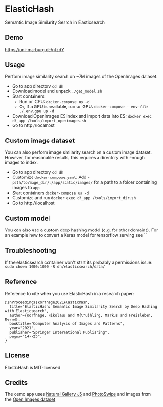 # ElasticHash

Semantic Image Similarity Search in Elasticsearch

## Demo 

https://uni-marburg.de/ntzdY

## Usage

Perform image similarity search on ~7M images of the OpenImages dataset.

* Go to app directory `cd dh`
* Download model and unpack `./get_model.sh`
* Start containers:
    - Run on CPU: `docker-compose up -d`
    - Or, if a GPU is available, run on GPU: `docker-compose --env-file ./.env.gpu up -d`
* Download OpenImages ES index and import data into ES: `docker exec dh_app /tools/import_openimages.sh`
* Go to http://localhost

## Custom image dataset

You can also perform image similarity search on a custom image dataset. However, for reasonable results, this requires a
directory with enough images to index.

* Go to app directory `cd dh`
* Customize `docker-compose.yaml`: Add `- path/to/mage_dir/:/app/static/images/` for a path to a folder containing images
  to `app`
* Start containers `docker-compose up -d`
* Customize and run `docker exec dh_app /tools/import_dir.sh`
* Go to http://localhost

## Custom model

You can also use a custom deep hashing model (e.g. for other domains). For an example how to convert a Keras model for 
tensorflow serving see ``

## Troubleshooting

If the elasticsearch container won't start its probably a permissions issue: `sudo chown 1000:1000 -R dh/elasticsearch/data/`

## Reference

Reference to cite when you use ElasticHash in a research paper:

```
@InProceedings{korfhage2021elastichash,
  title="ElasticHash: Semantic Image Similarity Search by Deep Hashing with Elasticsearch",
  author={Korfhage, Nikolaus and M{\"u}hling, Markus and Freisleben, Bernd},
  booktitle="Computer Analysis of Images and Patterns",
  year="2021",
  publisher="Springer International Publishing",
  pages="14--23",
}
```

## License

ElasticHash is MIT-licensed

## Credits

The demo app uses [Natural Gallery JS](https://github.com/Ecodev/natural-gallery-js) and [PhotoSwipe](https://photoswipe.com/) and images from the [Open Images dataset](https://storage.googleapis.com/openimages/web/index.html)


